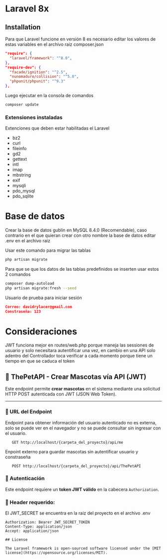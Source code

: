 # Laravel 8x

## Installation

Para que Laravel funcione en versión 8 es necesario editar los valores de estas variables en el archivo raiz composer.json
```json
"require": {
  "laravel/framework": "^8.0",
},
"require-dev": {
  "facade/ignition": "^2.5",
  "nunomaduro/collision": "^5.0",
  "phpunit/phpunit": "^9.3"
},
```
Luego ejecutar en la consola de comandos
```bash
composer update
```
### Extensiones instaladas
Extenciones que deben estar habilitadas el Laravel
- bz2
- curl
- fileinfo
- gd2
- gettext
- intl
- imap
- mbstring
- exif
- mysqli
- pdo_mysql
- pdo_sqlite

# Base de datos
Crear la base de datos gublin en MySQL 8.4.0 (Recomendable), caso contrario en el que quieran crear con otro nombre la base de datos editar .env en el archivo raiz

Usar este comando para migrar las tablas
```bash
php artisan migrate
```
Para que se que los datos de las tablas predefinidos se inserten usar estos 2 comandos
```bash
composer dump-autoload
php artisan migrate:fresh --seed
```
Usuario de prueba para iniciar sesión
```json
Correo: davidrylacer@gmail.com
Constraseña: 123
```

# Consideraciones
JWT funciona mejor en routes/web.php porque maneja las sessiones de usuario y solo necesitara autentificar una vez, en cambio en una API solo adentro del Controllador toca verificar a cada momento porque tiene un tiempo en que se caduca el token

## 📡 ThePetAPI - Crear Mascotas vía API (JWT)

Este endpoint permite **crear mascotas** en el sistema mediante una solicitud HTTP POST autenticada con JWT (JSON Web Token).

---

### 📍 URL del Endpoint
Endpoint para obtener información del usuario autenticado no es externa, solo se puede ver en el navegador y no se puede consultar sin ingresar con el usuario.
```http
   GET http://localhost/{carpeta_del_proyecto}/api/me
```
Enpoint externo para guardar mascotas sin autentificar usuario y constraseña
```http
   POST http://localhost/{carpeta_del_proyecto}/api/ThePetAPI
```

### 🔐 Autenticación

Este endpoint requiere un **token JWT válido** en la cabecera `Authorization`.

### 🔑 Header requerido:
El JWT_SECRET se encuentra en la raiz del proyecto en el archivo .env
```http
Authorization: Bearer JWT_SECRET_TOKEN
Content-Type: application/json
Accept: application/json

## License

The Laravel framework is open-sourced software licensed under the [MIT license](https://opensource.org/licenses/MIT).
